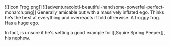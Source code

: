 ![[Icon Frog.png]]
![[adventuraxolotl-beautiful-handsome-powerful-perfect-monarch.png]]
Generally amicable but with a massively inflated ego. Thinks he’s the best at everything and overreacts if told otherwise. A froggy frog. Has a huge ego.

In fact, is unsure if he's setting a good example for [[Squire Spring Peeper]], his nephew.